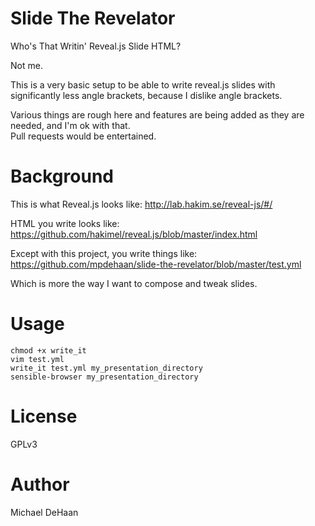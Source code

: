 Slide The Revelator
===================

Who's That Writin' Reveal.js Slide HTML?  

Not me.

This is a very basic setup to be able to write reveal.js slides with significantly less
angle brackets, because I dislike angle brackets.

Various things are rough here and features are being added as they are needed, and I'm ok with that.  
Pull requests would be entertained.

Background
==========

This is what Reveal.js looks like: http://lab.hakim.se/reveal-js/#/  

HTML you write looks like: https://github.com/hakimel/reveal.js/blob/master/index.html

Except with this project, you write things like: https://github.com/mpdehaan/slide-the-revelator/blob/master/test.yml

Which is more the way I want to compose and tweak slides.

Usage
=====

    chmod +x write_it
    vim test.yml
    write_it test.yml my_presentation_directory
    sensible-browser my_presentation_directory

License
=======

GPLv3

Author
======

Michael DeHaan
